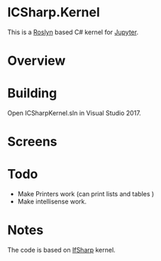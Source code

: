 # ICSharp.Kernel

This is a [Roslyn](https://github.com/dotnet/roslyn) based C# kernel for [Jupyter](http://jupyter.org/).

# Overview 

# Building 

 Open ICSharpKernel.sln in Visual Studio 2017.


# Screens


# Todo 

 - Make Printers work (can print lists and tables )
 - Make intellisense work. 


# Notes 

The code is based on [IfSharp](https://github.com/fsprojects/IfSharp) kernel. 